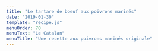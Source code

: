 ```yaml
---
title: "Le tartare de boeuf aux poivrons marinés"
date: "2019-01-30"
template: "recipe.js"
menuOrder: 70
menuText: "Le Catalan"
menuTitle: "Une recette aux poivrons marinés originale"
---
```




